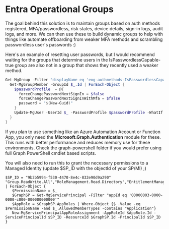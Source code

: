 # Entra Operational Groups

The goal behind this solution is to maintain groups based on auth methods registered, MFA/passwordless, risk states, device details, sign-in logs, audit logs, and more. We can then use these to build dynamic groups to help with things like automate offboarding from weaker MFA methods and scrambling passwordless user's passwords :)

Here's an example of resetting user passwords, but I would recommend waiting for the groups that determine users in the IsPasswordlessCapable-true group are also not in a group that shows they recently used a weaker method.

```powershell
Get-MgGroup -Filter "displayName eq 'eog-authmethods-IsPasswordlessCapable-true'" | ForEach-Object {
  Get-MgGroupMember -GroupId $_.Id | ForEach-Object {
    $passwordProfile  = @{
      forceChangePasswordNextSignIn = $false
      forceChangePasswordNextSignInWithMfa = $false
      password = "$(New-Guid)"
    }
    Update-MgUser -UserId $_ -PasswordProfile $passwordProfile -WhatIf -Verbose
  }
}
```

If you plan to use something like an Azure Automation Account or Function App, you only need the **Microsoft.Graph.Authentication** module for these. This runs with better performance and reduces memory use for these environments. Check the graph-powershell folder if you would prefer using full Graph PowerShell cmdlet based scripts.

You will also need to run this to grant the necessary permissions to a Managed Identity (update $SP_ID with the objectId of your SP/MI) ;)

```
$SP_ID = "9b2b5994-f530-4470-8e4c-832e90d9a290"
"Group.ReadWrite.All","RoleManagement.Read.Directory","EntitlementManagement.Read.All","AuditLog.Read.All","User.Read.All","IdentityRiskEvent.Read.All","Directory.Read.All" | ForEach-Object {
   $PermissionName = $_
   $GraphSP = Get-MgServicePrincipal -Filter "appId eq '00000003-0000-0000-c000-000000000000'"
   $AppRole = $GraphSP.AppRoles | Where-Object {$_.Value -eq $PermissionName -and $_.AllowedMemberTypes -contains "Application"}
   New-MgServicePrincipalAppRoleAssignment -AppRoleId $AppRole.Id -ServicePrincipalId $SP_ID -ResourceId $GraphSP.Id -PrincipalId $SP_ID
}
```
